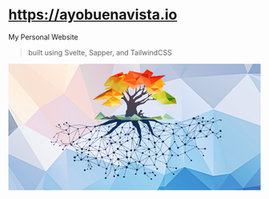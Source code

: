 # https://ayobuenavista.io

My Personal Website
> built using Svelte, Sapper, and TailwindCSS

![Website Card](https://raw.githubusercontent.com/ayobuenavista/ayobuenavista.github.io/master/twitter_card.png)
